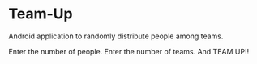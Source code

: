 # Team-Up
Android application to randomly distribute people among teams.

Enter the number of people.
Enter the number of teams.
And TEAM UP!!
